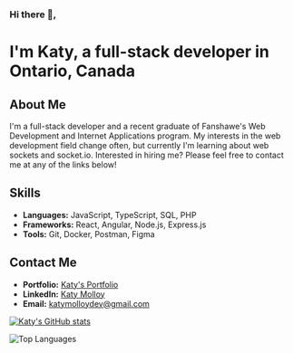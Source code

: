 ### Hi there 👋,
# I'm Katy, a full-stack developer in Ontario, Canada

## About Me
I'm a full-stack developer and a recent graduate of Fanshawe's Web Development and Internet Applications program. My interests in the web development field change often, but currently I'm learning about web sockets and socket.io.
Interested in hiring me? Please feel free to contact me at any of the links below!

## Skills
- **Languages:** JavaScript, TypeScript, SQL, PHP
- **Frameworks:** React, Angular, Node.js, Express.js
- **Tools:** Git, Docker, Postman, Figma

## Contact Me
- **Portfolio:** [Katy's Portfolio](https://www.katymolloy.ca)
- **LinkedIn:** [Katy Molloy](https://www.linkedin.com/in/katy-molloy/)
- **Email:** [katymolloydev@gmail.com](mailto:katymolloydev@gmail.com)

[![Katy's GitHub stats](https://github-readme-stats.vercel.app/api?username=katymolloy&theme=transparent)](https://github.com/katymolloy/github-readme-stats)

![Top Languages](https://github-readme-stats.vercel.app/api/top-langs/?username=katymolloy&layout=compact&theme=transparent)

